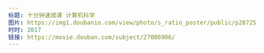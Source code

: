 ```yaml
---
标题: 十分钟速成课 计算机科学
图片: https://img1.doubanio.com/view/photo/s_ratio_poster/public/p2872501169.jpg
时时: 2017
链接: https://movie.douban.com/subject/27086906/
---
```

